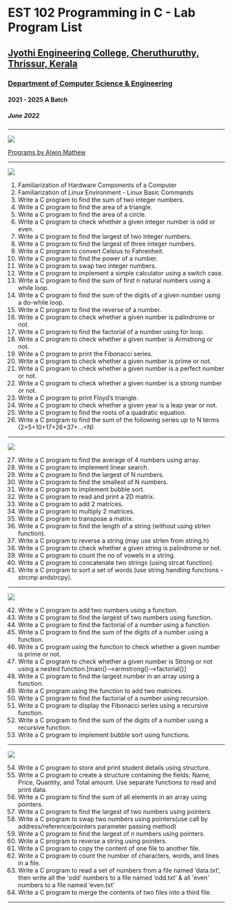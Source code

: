 # EST 102 Programming in C - Lab Program List
## [Jyothi Engineering College, Cheruthuruthy, Thrissur, Kerala](https://jecc.ac.in/)
### [Department of Computer Science & Engineering](https://jecc.ac.in/departments/computer_science_engineering)
#### 2021 - 2025 A Batch
##### June 2022
---
[![](https://img.shields.io/badge/Source-Code-brightgreen)](https://drive.google.com/drive/folders/1119iK_Lau_sb_A0cO_TF69cAoQZYgTVY?usp=sharing)

[Programs by Alwin Mathew](mailto:alwinmathew.cse21@jecc.ac.in)

---
![](https://img.shields.io/badge/Cycle-1-blue)
1. Familiarization of Hardware Components of a Computer
2. Familiarization of Linux Environment - Linux Basic Commands
3. Write a C program to find the sum of two integer numbers.
4. Write a C program to find the area of a triangle.
5. Write a C program to find the area of a circle.
6. Write a C program to check whether a given integer number is odd or even.
7. Write a C program to find the largest of two integer numbers.
8. Write a C program to find the largest of three integer numbers.
9. Write a C program to convert Celsius to Fahrenheit.
10. Write a C program to find the power of a number.
11. Write a C program to swap two integer numbers.
12. Write a C program to implement a simple calculator using a switch case.
13. Write a C program to find the sum of first n natural numbers using a while loop.
14. Write a C program to find the sum of the digits of a given number using a do-while loop.
15. Write a C program to find the reverse of a number.
16. Write a C program to check whether a given number is palindrome or not.
17. Write a C program to find the factorial of a number using for loop.
18. Write a C program to check whether a given number is Armstrong or not.
19. Write a C program to print the Fibonacci series.
20. Write a C program to check whether a given number is prime or not.
21. Write a C program to check whether a given number is a perfect number or not.
22. Write a C program to check whether a given number is a strong number or not.
23. Write a C program to print Floyd’s triangle.
24. Write a C program to check whether a given year is a leap year or not. 
25. Write a C program to find the roots of a quadratic equation.
26. Write a C program to find the sum of the following series up to N terms (2+5+10+17+26+37+...+N)
---
![](https://img.shields.io/badge/Cycle-2-blue)

27. Write a C program to find the average of 4 numbers using array.
28. Write a C program to implement linear search.
29. Write a C program to find the largest of N numbers.
30. Write a C program to find the smallest of N numbers.
31. Write a C program to implement bubble sort.
32. Write a C program to read and print a 2D matrix.
33. Write a C program to add 2 matrices.
34. Write a C program to multiply 2 matrices.
35. Write a C program to transpose a matrix.
36. Write a C program to find the length of a string (without using strlen function).
37. Write a C program to reverse a string (may use strlen from string.h)
38. Write a C program to check whether a given string is palindrome or not.
39. Write a C program to count the no of vowels in a string.
40. Write a C program to concatenate two strings (using strcat function).
41. Write a C program to sort a set of words (use string handling functions - strcmp andstrcpy).
---
![](https://img.shields.io/badge/Cycle-3-blue)

42. Write a C program to add two numbers using a function.
43. Write a C program to find the largest of two numbers using function.
44. Write a C program to find the factorial of a number using a function.
45. Write a C program to find the sum of the digits of a number using a function.
46. Write a C program using the function to check whether a given number is prime or not.
47. Write a C program to check whether a given number is Strong or not using a nested function.[main()-->armstrong()-->factorial()]
48. Write a C program to find the largest number in an array using a function.
49. Write a C program using the function to add two matrices.
50. Write a C program to find the factorial of a number using recursion.
51. Write a C program to display the Fibonacci series using a recursive function.
52. Write a C program to find the sum of the digits of a number using a recursive function.
53. Write a C program to implement bubble sort using functions.
---
![](https://img.shields.io/badge/Cycle-4-blue)

54. Write a C program to store and print student details using structure.
55. Write a C program to create a structure containing the fields: Name, Price, Quantity, and Total amount. Use separate functions to read and print data.
56. Write a C program to find the sum of all elements in an array using pointers.
57. Write a C program to find the largest of two numbers using pointers.
58. Write a C program to swap two numbers using pointers(use call by address/reference/pointers parameter passing method)
59. Write a C program to find the largest of n numbers using pointers.
60. Write a C program to reverse a string using pointers.
61. Write a C program to copy the content of one file to another file.
62. Write a C program to count the number of characters, words, and lines in a file.
63. Write a C program to read a set of numbers from a file named ‘data.txt’, then write all the 'odd' numbers to a file named ‘odd.txt’ & all 'even' numbers to a file named ‘even.txt’
64. Write a C program to merge the contents of two files into a third file.
---